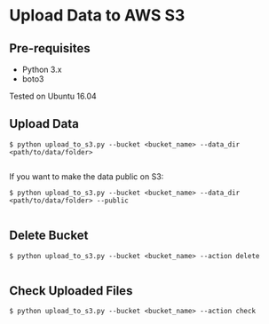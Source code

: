 # Upload Data to AWS S3

## Pre-requisites
* Python 3.x
* boto3

Tested on Ubuntu 16.04

## Upload Data

```
$ python upload_to_s3.py --bucket <bucket_name> --data_dir <path/to/data/folder> 
  
```

If you want to make the data public on S3:

```
$ python upload_to_s3.py --bucket <bucket_name> --data_dir <path/to/data/folder> --public
  
```

## Delete Bucket

```
$ python upload_to_s3.py --bucket <bucket_name> --action delete
  
```

## Check Uploaded Files

```
$ python upload_to_s3.py --bucket <bucket_name> --action check
  
```
